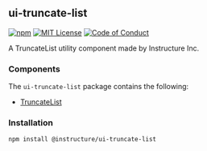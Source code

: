 ## ui-truncate-list

[![npm][npm]][npm-url]
[![MIT License][license-badge]][license]
[![Code of Conduct][coc-badge]][coc]

A TruncateList utility component made by Instructure Inc.

### Components

The `ui-truncate-list` package contains the following:

- [TruncateList](#TruncateList)

### Installation

```sh
npm install @instructure/ui-truncate-list
```

[npm]: https://img.shields.io/npm/v/@instructure/ui-truncate-list.svg
[npm-url]: https://npmjs.com/package/@instructure/ui-truncate-list
[license-badge]: https://img.shields.io/npm/l/instructure-ui.svg?style=flat-square
[license]: https://github.com/instructure/instructure-ui/blob/master/LICENSE.md
[coc-badge]: https://img.shields.io/badge/code%20of-conduct-ff69b4.svg?style=flat-square
[coc]: https://github.com/instructure/instructure-ui/blob/master/CODE_OF_CONDUCT.md
